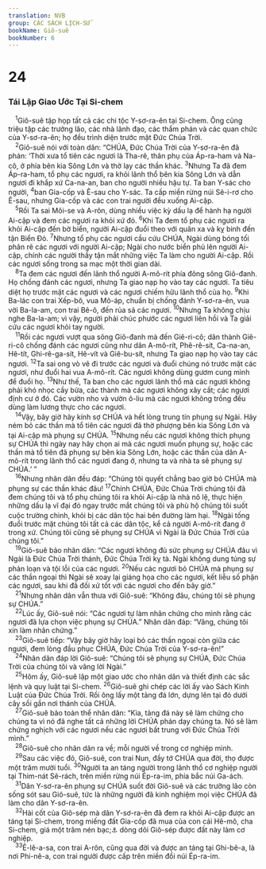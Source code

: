```yaml
---
translation: NVB
group: CÁC SÁCH LỊCH-SỬ
bookName: Giô-suê 
bookNumber: 6
---
```


<div class="title"><h1>24</h1><h3>Tái Lập Giao Ước Tại Si-chem </h3></div>
<span class="verse gios_24_1"> <sup>1</sup>Giô-suê tập họp tất cả các chi tộc Y-sơ-ra-ên tại Si-chem. Ông cũng triệu tập các trưởng lão, các nhà lãnh đạo, các thẩm phán và các quan chức của Y-sơ-ra-ên; họ đều trình diện trước mặt Đức Chúa Trời. <br/></span>
<span class="verse gios_24_2"> <sup>2</sup>Giô-suê nói với toàn dân: “CHÚA, Đức Chúa Trời của Y-sơ-ra-ên đã phán: ‘Thời xưa tổ tiên các ngươi là Tha-rê, thân phụ của Áp-ra-ham và Na-cô, ở phía bên kia Sông Lớn và thờ lạy các thần khác. </span>
<span class="verse gios_24_3"><sup>3</sup>Nhưng Ta đã đem Áp-ra-ham, tổ phụ các ngươi, ra khỏi lãnh thổ bên kia Sông Lớn và dẫn ngươi đi khắp xứ Ca-na-an, ban cho người nhiều hậu tự. Ta ban Y-sác cho người, </span>
<span class="verse gios_24_4"><sup>4</sup>ban Gia-cốp và Ê-sau cho Y-sác. Ta cấp miền rừng núi Sê-i-rơ cho Ê-sau, nhưng Gia-cốp và các con trai người đều xuống Ai-cập. <br/></span>
<span class="verse gios_24_5"> <sup>5</sup>Rồi Ta sai Môi-se và A-rôn, dùng nhiều việc kỳ dấu lạ để hành hạ người Ai-cập và đem các ngươi ra khỏi xứ đó. </span>
<span class="verse gios_24_6"><sup>6</sup>Khi Ta đem tổ phụ các ngươi ra khỏi Ai-cập đến bờ biển, người Ai-cập đuổi theo với quân xa và kỵ binh đến tận Biển Đỏ. </span>
<span class="verse gios_24_7"><sup>7</sup>Nhưng tổ phụ các ngươi cầu cứu CHÚA, Ngài dùng bóng tối phân rẽ các ngươi với người Ai-cập; Ngài cho nước biển phủ lên người Ai-cập, chính các người thấy tận mắt những việc Ta làm cho người Ai-cập. Rồi các ngươi sống trong sa mạc một thời gian dài. <br/></span>
<span class="verse gios_24_8"> <sup>8</sup>Ta đem các ngươi đến lãnh thổ người A-mô-rít phía đông sông Giô-đanh. Họ chống đánh các ngươi, nhưng Ta giao nạp họ vào tay các ngươi. Ta tiêu diệt họ trước mặt các ngươi và các ngươi chiếm hữu lãnh thổ của họ. </span>
<span class="verse gios_24_9"><sup>9</sup>Khi Ba-lác con trai Xếp-bô, vua Mô-áp, chuẩn bị chống đánh Y-sơ-ra-ên, vua vời Ba-la-am, con trai Bê-ô, đến rủa sả các ngươi. </span>
<span class="verse gios_24_10"><sup>10</sup>Nhưng Ta không chịu nghe Ba-la-am; vì vậy, người phải chúc phước các ngươi liên hồi và Ta giải cứu các ngươi khỏi tay người. <br/></span>
<span class="verse gios_24_11"> <sup>11</sup>Rồi các ngươi vượt qua sông Giô-đanh mà đến Giê-ri-cô; dân thành Giê-ri-cô chống đánh các ngươi cũng như dân A-mô-rít, Phê-rê-sít, Ca-na-an, Hê-tít, Ghi-rê-ga-sít, Hê-vít và Giê-bu-sít, nhưng Ta giao nạp họ vào tay các ngươi. </span>
<span class="verse gios_24_12"><sup>12</sup>Ta sai ong vò vẽ đi trước các ngươi và đuổi chúng nó trước mặt các ngươi, như đuổi hai vua A-mô-rít. Các ngươi không dùng gươm cung mình để đuổi họ. </span>
<span class="verse gios_24_13"><sup>13</sup>Như thế, Ta ban cho các ngươi lãnh thổ mà các ngươi không phải khó nhọc cầy bừa, các thành mà các ngươi không xây cất; các ngươi định cư ở đó. Các vườn nho và vườn ô-liu mà các ngươi không trồng đều dùng làm lương thực cho các ngươi. <br/></span>
<span class="verse gios_24_14"> <sup>14</sup>Vậy, bây giờ hãy kính sợ CHÚA và hết lòng trung tín phụng sự Ngài. Hãy ném bỏ các thần mà tổ tiên các ngươi đã thờ phượng bên kia Sông Lớn và tại Ai-cập mà phụng sự CHÚA. </span>
<span class="verse gios_24_15"><sup>15</sup>Nhưng nếu các ngươi không thích phụng sự CHÚA thì ngày nay hãy chọn ai mà các ngươi muốn phụng sự, hoặc các thần mà tổ tiên đã phụng sự bên kia Sông Lớn, hoặc các thần của dân A-mô-rít trong lãnh thổ các ngươi đang ở, nhưng ta và nhà ta sẽ phụng sự CHÚA.’ ” <br/></span>
<span class="verse gios_24_16"> <sup>16</sup>Nhưng nhân dân đều đáp: “Chúng tôi quyết chẳng bao giờ bỏ CHÚA mà phụng sự các thần khác đâu! </span>
<span class="verse gios_24_17"><sup>17</sup>Chính CHÚA, Đức Chúa Trời chúng tôi đã đem chúng tôi và tổ phụ chúng tôi ra khỏi Ai-cập là nhà nô lệ, thực hiện những dấu lạ vĩ đại đó ngay trước mắt chúng tôi và phù hộ chúng tôi suốt cuộc trường chinh, khỏi bị các dân tộc hai bên đường làm hại. </span>
<span class="verse gios_24_18"><sup>18</sup>Ngài tống đuổi trước mặt chúng tôi tất cả các dân tộc, kể cả người A-mô-rít đang ở trong xứ. Chúng tôi cũng sẽ phụng sự CHÚA vì Ngài là Đức Chúa Trời của chúng tôi.” <br/></span>
<span class="verse gios_24_19"> <sup>19</sup>Giô-suê bảo nhân dân: “Các ngươi không đủ sức phụng sự CHÚA đâu vì Ngài là Đức Chúa Trời thánh, Đức Chúa Trời kỵ tà. Ngài không dung túng sự phản loạn và tội lỗi của các ngươi. </span>
<span class="verse gios_24_20"><sup>20</sup>Nếu các ngươi bỏ CHÚA mà phụng sự các thần ngoại thì Ngài sẽ xoay lại giáng họa cho các ngươi, kết liễu số phận các ngươi, sau khi đã đối xử tốt với các ngươi cho đến bây giờ.” <br/></span>
<span class="verse gios_24_21"> <sup>21</sup>Nhưng nhân dân vẫn thưa với Giô-suê: “Không đâu, chúng tôi sẽ phụng sự CHÚA.” <br/></span>
<span class="verse gios_24_22"> <sup>22</sup>Lúc ấy, Giô-suê nói: “Các ngươi tự làm nhân chứng cho mình rằng các ngươi đã lựa chọn việc phụng sự CHÚA.” Nhân dân đáp: “Vâng, chúng tôi xin làm nhân chứng.” <br/></span>
<span class="verse gios_24_23"> <sup>23</sup>Giô-suê tiếp: “Vậy bây giờ hãy loại bỏ các thần ngoại còn giữa các ngươi, đem lòng đầu phục CHÚA, Đức Chúa Trời của Y-sơ-ra-ên!” <br/></span>
<span class="verse gios_24_24"> <sup>24</sup>Nhân dân đáp lời Giô-suê: “Chúng tôi sẽ phụng sự CHÚA, Đức Chúa Trời của chúng tôi và vâng lời Ngài.” <br/></span>
<span class="verse gios_24_25"> <sup>25</sup>Hôm ấy, Giô-suê lập một giao ước cho nhân dân và thiết định các sắc lệnh và quy luật tại Si-chem. </span>
<span class="verse gios_24_26"><sup>26</sup>Giô-suê ghi chép các lời ấy vào Sách Kinh Luật của Đức Chúa Trời. Rồi ông lấy một tảng đá lớn, dựng lên tại đó dưới cây sồi gần nơi thánh của CHÚA. <br/></span>
<span class="verse gios_24_27"> <sup>27</sup>Giô-suê bảo toàn thể nhân dân: “Kìa, tảng đá này sẽ làm chứng cho chúng ta vì nó đã nghe tất cả những lời CHÚA phán dạy chúng ta. Nó sẽ làm chứng nghịch với các ngươi nếu các ngươi bất trung với Đức Chúa Trời mình.” <br/></span>
<span class="verse gios_24_28"> <sup>28</sup>Giô-suê cho nhân dân ra về; mỗi người về trong cơ nghiệp mình. <br/></span>
<span class="verse gios_24_29"> <sup>29</sup>Sau các việc đó, Giô-suê, con trai Nun, đầy tớ CHÚA qua đời, thọ được một trăm mười tuổi. </span>
<span class="verse gios_24_30"><sup>30</sup>Người ta an táng người trong lãnh thổ cơ nghiệp người tại Thim-nát Sê-rách, trên miền rừng núi Ép-ra-im, phía bắc núi Ga-ách. <br/></span>
<span class="verse gios_24_31"> <sup>31</sup>Dân Y-sơ-ra-ên phụng sự CHÚA suốt đời Giô-suê và các trưởng lão còn sống sót sau Giô-suê, tức là những người đã kinh nghiệm mọi việc CHÚA đã làm cho dân Y-sơ-ra-ên. <br/></span>
<span class="verse gios_24_32"> <sup>32</sup>Hài cốt của Giô-sép mà dân Y-sơ-ra-ên đã đem ra khỏi Ai-cập được an táng tại Si-chem, trong miếng đất Gia-cốp đã mua của con cái Hê-mô, cha Si-chem, giá một trăm nén bạc;<a data-toggle="tooltip" data-placement="bottom" title="Nt: kesitah, một đơn vị tiền tệ thời thái cổ chưa được xác định">⚓</a> dòng dõi Giô-sép được đất này làm cơ nghiệp. <br/></span>
<span class="verse gios_24_33"> <sup>33</sup>Ê-lê-a-sa, con trai A-rôn, cũng qua đời và được an táng tại Ghi-bê-a, là nơi Phi-nê-a, con trai người được cấp trên miền đồi núi Ép-ra-im. <br/></span>

